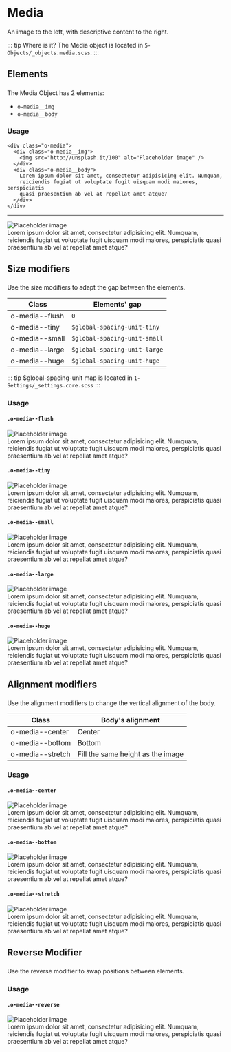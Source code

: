 # Media

An image to the left, with descriptive content to the right.

::: tip Where is it?
The Media object is located in `5-Objects/_objects.media.scss`.
:::

## Elements

The Media Object has 2 elements:

- `o-media__img`
- `o-media__body`

### Usage

```html{1,2,5}
<div class="o-media">
  <div class="o-media__img">
    <img src="http://unsplash.it/100" alt="Placeholder image" />
  </div>
  <div class="o-media__body">
    Lorem ipsum dolor sit amet, consectetur adipisicing elit. Numquam,
    reiciendis fugiat ut voluptate fugit uisquam modi maiores, perspiciatis
    quasi praesentium ab vel at repellat amet atque?
  </div>
</div>
```

---

<div class="o-media">
  <div class="o-media__img">
    <img src="http://unsplash.it/100" alt="Placeholder image" />
  </div>
  <div class="o-media__body">
    Lorem ipsum dolor sit amet, consectetur adipisicing elit.  Numquam, reiciendis fugiat ut voluptate fugit uisquam modi maiores, perspiciatis quasi praesentium  ab vel at repellat amet atque?
  </div>
</div>

## Size modifiers

Use the size modifiers to adapt the gap between the elements.

| Class          | Elements' gap                |
| -------------- | ---------------------------- |
| o-media--flush | `0`                          |
| o-media--tiny  | `$global-spacing-unit-tiny`  |
| o-media--small | `$global-spacing-unit-small` |
| o-media--large | `$global-spacing-unit-large` |
| o-media--huge  | `$global-spacing-unit-huge`  |

::: tip
\$global-spacing-unit map is located in `1-Settings/_settings.core.scss`
:::

### Usage

#### `.o-media--flush`

<div class="o-media o-media--flush u-mt-small">
  <div class="o-media__img">
    <img src="http://unsplash.it/100" alt="Placeholder image" />
  </div>
  <div class="o-media__body">
    Lorem ipsum dolor sit amet, consectetur adipisicing elit. Numquam, reiciendis fugiat ut voluptate fugit uisquam modi maiores, perspiciatis quasi praesentium ab vel at repellat amet atque?
  </div>
</div>

#### `.o-media--tiny`

<div class="o-media o-media--tiny u-mt-small">
  <div class="o-media__img">
    <img src="http://unsplash.it/100" alt="Placeholder image" />
  </div>
  <div class="o-media__body">
    Lorem ipsum dolor sit amet, consectetur adipisicing elit. Numquam, reiciendis fugiat ut voluptate fugit uisquam modi maiores, perspiciatis quasi praesentium ab vel at repellat amet atque?         </div>
</div>

#### `.o-media--small`

<div class="o-media o-media--small u-mt-small">
  <div class="o-media__img">
    <img src="http://unsplash.it/100" alt="Placeholder image" />
  </div>
  <div class="o-media__body">
    Lorem ipsum dolor sit amet, consectetur adipisicing elit. Numquam, reiciendis fugiat ut voluptate fugit uisquam modi maiores, perspiciatis quasi praesentium ab vel at repellat amet atque?
  </div>
</div>

#### `.o-media--large`

<div class="o-media o-media--large u-mt-small">
  <div class="o-media__img">
    <img src="http://unsplash.it/100" alt="Placeholder image" />
  </div>
  <div class="o-media__body">
    Lorem ipsum dolor sit amet, consectetur adipisicing elit. Numquam, reiciendis fugiat ut voluptate fugit uisquam modi maiores, perspiciatis quasi praesentium ab vel at repellat amet atque?
  </div>
</div>

#### `.o-media--huge`

<div class="o-media o-media--huge u-mt-small">
  <div class="o-media__img">
    <img src="http://unsplash.it/100" alt="Placeholder image" />
  </div>
  <div class="o-media__body">
    Lorem ipsum dolor sit amet, consectetur adipisicing elit. Numquam, reiciendis fugiat ut voluptate fugit uisquam modi maiores, perspiciatis quasi praesentium ab vel at repellat amet atque?
  </div>
</div>

## Alignment modifiers

Use the alignment modifiers to change the vertical alignment of the body.

| Class            | Body's alignment                  |
| ---------------- | --------------------------------- |
| o-media--center  | Center                            |
| o-media--bottom  | Bottom                            |
| o-media--stretch | Fill the same height as the image |

### Usage

#### `.o-media--center`

<div class="o-media o-media--center u-mt-small">
  <div class="o-media__img">
    <img src="http://unsplash.it/100" alt="Placeholder image" />
  </div>
  <div class="o-media__body">
    Lorem ipsum dolor sit amet, consectetur adipisicing elit. Numquam, reiciendis fugiat ut voluptate fugit uisquam modi maiores, perspiciatis quasi praesentium ab vel at repellat amet atque?
  </div>
</div>

#### `.o-media--bottom`

<div class="o-media o-media--bottom u-mt-small">
  <div class="o-media__img">
    <img src="http://unsplash.it/100" alt="Placeholder image" />
  </div>
  <div class="o-media__body">
    Lorem ipsum dolor sit amet, consectetur adipisicing elit. Numquam, reiciendis fugiat ut voluptate fugit uisquam modi maiores, perspiciatis quasi praesentium ab vel at repellat amet atque?
  </div>
</div>

#### `.o-media--stretch`

<div class="o-media o-media--stretch u-mt-small">
  <div class="o-media__img">
    <img src="http://unsplash.it/100" alt="Placeholder image" />
  </div>
  <div class="o-media__body">
    Lorem ipsum dolor sit amet, consectetur adipisicing elit. Numquam, reiciendis fugiat ut voluptate fugit uisquam modi maiores, perspiciatis quasi praesentium ab vel at repellat amet atque?
  </div>
</div>

## Reverse Modifier

Use the reverse modifier to swap positions between elements.

### Usage

#### `.o-media--reverse`

<div class="o-media o-media--reverse u-mt-small">
  <div class="o-media__img">
    <img src="http://unsplash.it/100" alt="Placeholder image" />
  </div>
  <div class="o-media__body">
    Lorem ipsum dolor sit amet, consectetur adipisicing elit. Numquam, reiciendis fugiat ut voluptate fugit uisquam modi maiores, perspiciatis quasi praesentium ab vel at repellat amet atque?
  </div>
</div>

<style lang="scss">
@import '../../.vuepress/scss/main.scss';
@import './outline.css';

p {
  margin-block-start: 1em;
  margin-block-end: 1em;
}

h2 {
  padding-bottom: 0.3rem;
}

</style>
